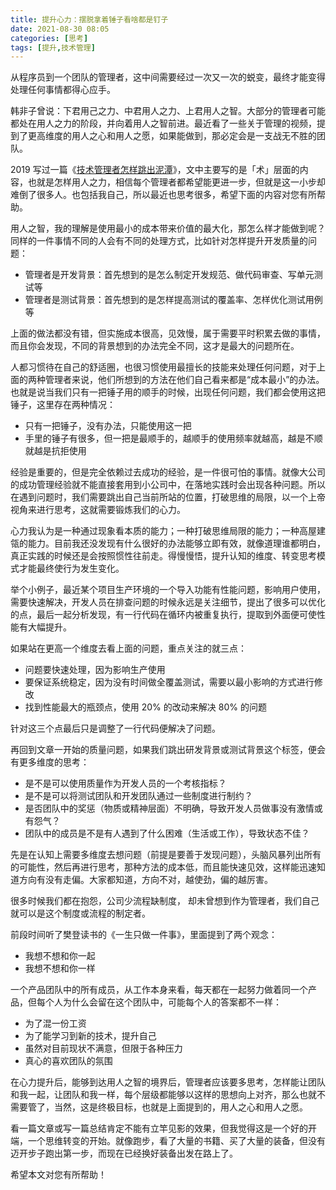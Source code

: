 ```yaml
---
title: 提升心力：摆脱拿着锤子看啥都是钉子
date: 2021-08-30 08:05
categories: [思考]
tags: [提升,技术管理]
---
```


从程序员到一个团队的管理者，这中间需要经过一次又一次的蜕变，最终才能变得处理任何事情都得心应手。

韩非子曾说：下君用己之力、中君用人之力、上君用人之智。大部分的管理者可能都处在用人之力的阶段，并向着用人之智前进。最近看了一些关于管理的视频，提到了更高维度的用人之心和用人之愿，如果能做到，那必定会是一支战无不胜的团队。

<!--more-->

2019 写过一篇《[技术管理者怎样跳出泥潭](http://mp.weixin.qq.com/s?__biz=MzU0NjgzNzQyMw==&mid=2247483957&idx=1&sn=db35cf8918d0817cb947777e86fe16e1&chksm=fb56c4f5cc214de39e682741f897defaaaa620284022630fefe55a47df5410fcbf120b1f13d0&scene=21#wechat_redirect)》，文中主要写的是「术」层面的内容，也就是怎样用人之力，相信每个管理者都希望能更进一步，但就是这一小步却难倒了很多人。也包括我自己，所以最近也思考很多，希望下面的内容对您有所帮助。

用人之智，我的理解是使用最小的成本带来价值的最大化，那怎么样才能做到呢？同样的一件事情不同的人会有不同的处理方式，比如针对怎样提升开发质量的问题：

- 管理者是开发背景：首先想到的是怎么制定开发规范、做代码审查、写单元测试等
- 管理者是测试背景：首先想到的是怎样提高测试的覆盖率、怎样优化测试用例等

上面的做法都没有错，但实施成本很高，见效慢，属于需要平时积累去做的事情，而且你会发现，不同的背景想到的办法完全不同，这才是最大的问题所在。

人都习惯待在自己的舒适圈，也很习惯使用最擅长的技能来处理任何问题，对于上面的两种管理者来说，他们所想到的方法在他们自己看来都是“成本最小”的办法。也就是说当我们只有一把锤子用的顺手的时候，出现任何问题，我们都会使用这把锤子，这里存在两种情况：

- 只有一把锤子，没有办法，只能使用这一把
- 手里的锤子有很多，但一把是最顺手的，越顺手的使用频率就越高，越是不顺就越是抗拒使用

经验是重要的，但是完全依赖过去成功的经验，是一件很可怕的事情。就像大公司的成功管理经验就不能直接套用到小公司中，在落地实践时会出现各种问题。所以在遇到问题时，我们需要跳出自己当前所站的位置，打破思维的局限，以一个上帝视角来进行思考，这就需要锻炼我们的心力。

心力我认为是一种通过现象看本质的能力；一种打破思维局限的能力；一种高屋建瓴的能力。目前我还没发现有什么很好的办法能够立即有效，就像道理谁都明白，真正实践的时候还是会按照惯性往前走。得慢慢悟，提升认知的维度、转变思考模式才能最终使行为发生变化。

举个小例子，最近某个项目生产环境的一个导入功能有性能问题，影响用户使用，需要快速解决，开发人员在排查问题的时候永远是关注细节，提出了很多可以优化的点，最后一起分析发现，有一行代码在循环内被重复执行，提取到外面便可使性能有大幅提升。

如果站在更高一个维度去看上面的问题，重点关注的就三点：

- 问题要快速处理，因为影响生产使用
- 要保证系统稳定，因为没有时间做全覆盖测试，需要以最小影响的方式进行修改
- 找到性能最大的瓶颈点，使用 20% 的改动来解决 80% 的问题

针对这三个点最后只是调整了一行代码便解决了问题。

再回到文章一开始的质量问题，如果我们跳出研发背景或测试背景这个标签，便会有更多维度的思考：

- 是不是可以使用质量作为开发人员的一个考核指标？
- 是不是可以将测试团队和开发团队通过一些制度进行制约？
- 是否团队中的奖惩（物质或精神层面）不明确，导致开发人员做事没有激情或有怨气？
- 团队中的成员是不是有人遇到了什么困难（生活或工作），导致状态不佳？

先是在认知上需要多维度去想问题（前提是要善于发现问题），头脑风暴列出所有的可能性，然后再进行思考，那种方法的成本低，而且能快速见效，这样能迅速知道方向有没有走偏。大家都知道，方向不对，越使劲，偏的越厉害。

很多时候我们都在抱怨，公司少流程缺制度， 却未曾想到作为管理者，我们自己就可以是这个制度或流程的制定者。

前段时间听了樊登读书的《一生只做一件事》，里面提到了两个观念：

- 我想不想和你一起
- 我想不想和你一样

一个产品团队中的所有成员，从工作本身来看，每天都在一起努力做着同一个产品，但每个人为什么会留在这个团队中，可能每个人的答案都不一样：

- 为了混一份工资
- 为了能学习到新的技术，提升自己
- 虽然对目前现状不满意，但限于各种压力
- 真心的喜欢团队的氛围

在心力提升后，能够到达用人之智的境界后，管理者应该要多思考，怎样能让团队和我一起，让团队和我一样，每个层级都能够以这样的思想向上对齐，那么也就不需要管了，当然，这是终极目标，也就是上面提到的，用人之心和用人之愿。

看一篇文章或写一篇总结肯定不能有立竿见影的效果，但我觉得这是一个好的开端，一个思维转变的开始。就像跑步，看了大量的书籍、买了大量的装备，但没有迈开步子跑出第一步，而现在已经换好装备出发在路上了。

希望本文对您有所帮助！
